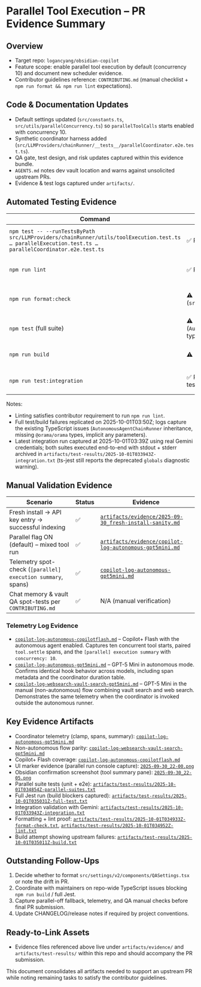 # Parallel Tool Execution – PR Evidence Summary

## Overview

- Target repo: `logancyang/obsidian-copilot`
- Feature scope: enable parallel tool execution by default (concurrency 10) and document new scheduler evidence.
- Contributor guidelines reference: `CONTRIBUTING.md` (manual checklist + `npm run format && npm run lint` expectations).

## Code & Documentation Updates

- Default settings updated (`src/constants.ts`, `src/utils/parallelConcurrency.ts`) so `parallelToolCalls` starts enabled with concurrency 10.
- Synthetic coordinator harness added (`src/LLMProviders/chainRunner/__tests__/parallelCoordinator.e2e.test.ts`).
- QA gate, test design, and risk updates captured within this evidence bundle.
- `AGENTS.md` notes dev vault location and warns against unsolicited upstream PRs.
- Evidence & test logs captured under `artifacts/`.

## Automated Testing Evidence

| Command                                                                                                                                               | Result                                                                                                              | Evidence                                                                                                                  |
| ----------------------------------------------------------------------------------------------------------------------------------------------------- | ------------------------------------------------------------------------------------------------------------------- | ------------------------------------------------------------------------------------------------------------------------- |
| `npm test -- --runTestsByPath src/LLMProviders/chainRunner/utils/toolExecution.test.ts … parallelExecution.test.ts … parallelCoordinator.e2e.test.ts` | ✅ Pass                                                                                                             | [`artifacts/test-results/2025-10-01T034854Z-parallel-suites.txt`](../test-results/2025-10-01T034854Z-parallel-suites.txt) |
| `npm run lint`                                                                                                                                        | ✅ Pass                                                                                                             | [`artifacts/test-results/2025-10-01T034952Z-lint.txt`](../test-results/2025-10-01T034952Z-lint.txt)                       |
| `npm run format:check`                                                                                                                                | ⚠️ Fail – pre-existing Prettier drift (`src/settings/v2/components/QASettings.tsx`)                                 | [`artifacts/test-results/2025-10-01T034933Z-format-check.txt`](../test-results/2025-10-01T034933Z-format-check.txt)       |
| `npm test` (full suite)                                                                                                                               | ⚠️ Fail – repo-wide TypeScript issues (`AutonomousAgentChainRunner`, `@orama/orama` typings, langsmith OTEL module) | [`artifacts/test-results/2025-10-01T035031Z-full-test.txt`](../test-results/2025-10-01T035031Z-full-test.txt)             |
| `npm run build`                                                                                                                                       | ⚠️ Fail – same TypeScript issues as full test                                                                       | [`artifacts/test-results/2025-10-01T035011Z-build.txt`](../test-results/2025-10-01T035011Z-build.txt)                     |
| `npm run test:integration`                                                                                                                            | ✅ Pass – AgentPrompt & Composer suites (14 tests)                                                                  | [`artifacts/test-results/2025-10-01T033943Z-integration.txt`](../test-results/2025-10-01T033943Z-integration.txt)         |

Notes:

- Linting satisfies contributor requirement to run `npm run lint`.
- Full test/build failures replicated on 2025-10-01T03:50Z; logs capture the existing TypeScript issues (`AutonomousAgentChainRunner` inheritance, missing `@orama/orama` types, implicit any parameters).
- Latest integration run captured at 2025-10-01T03:39Z using real Gemini credentials; both suites executed end-to-end with stdout + stderr archived in `artifacts/test-results/2025-10-01T033943Z-integration.txt` (ts-jest still reports the deprecated `globals` diagnostic warning).

## Manual Validation Evidence

| Scenario                                                     | Status | Evidence                                                                                      |
| ------------------------------------------------------------ | ------ | --------------------------------------------------------------------------------------------- |
| Fresh install → API key entry → successful indexing          | ✅     | [`artifacts/evidence/2025-09-30_fresh-install-sanity.md`](2025-09-30_fresh-install-sanity.md) |
| Parallel flag ON (default) – mixed tool run                  | ✅     | [`artifacts/evidence/copilot-log-autonomous-gpt5mini.md`](copilot-log-autonomous-gpt5mini.md) |
| Telemetry spot-check (`[parallel] execution summary`, spans) | ✅     | [`copilot-log-autonomous-gpt5mini.md`](copilot-log-autonomous-gpt5mini.md)                    |
| Chat memory & vault QA spot-tests per `CONTRIBUTING.md`      | ✅     | N/A (manual verification)                                                                     |

### Telemetry Log Evidence

- [`copilot-log-autonomous-copilotflash.md`](copilot-log-autonomous-copilotflash.md) – Copilot+ Flash with the autonomous agent enabled. Captures ten concurrent tool starts, paired `tool.settle` spans, and the `[parallel] execution summary` with `concurrency: 10`.
- [`copilot-log-autonomous-gpt5mini.md`](copilot-log-autonomous-gpt5mini.md) – GPT-5 Mini in autonomous mode. Confirms identical hook behavior across models, including span metadata and the coordinator duration table.
- [`copilot-log-websearch-vault-search-gpt5mini.md`](copilot-log-websearch-vault-search-gpt5mini.md) – GPT-5 Mini in the manual (non-autonomous) flow combining vault search and web search. Demonstrates the same telemetry when the coordinator is invoked outside the autonomous runner.

## Key Evidence Artifacts

- Coordinator telemetry (clamp, spans, summary): [`copilot-log-autonomous-gpt5mini.md`](copilot-log-autonomous-gpt5mini.md)
- Non-autonomous flow parity: [`copilot-log-websearch-vault-search-gpt5mini.md`](copilot-log-websearch-vault-search-gpt5mini.md)
- Copilot+ Flash coverage: [`copilot-log-autonomous-copilotflash.md`](copilot-log-autonomous-copilotflash.md)
- UI marker evidence (parallel run console capture): [`2025-09-30_22-00.png`](2025-09-30_22-00.png)
- Obsidian confirmation screenshot (tool summary pane): [`2025-09-30_22-05.png`](2025-09-30_22-05.png)
- Parallel suite tests (unit + e2e): [`artifacts/test-results/2025-10-01T034854Z-parallel-suites.txt`](../test-results/2025-10-01T034854Z-parallel-suites.txt)
- Full Jest run (build blockers captured): [`artifacts/test-results/2025-10-01T035031Z-full-test.txt`](../test-results/2025-10-01T035031Z-full-test.txt)
- Integration validation with Gemini: [`artifacts/test-results/2025-10-01T033943Z-integration.txt`](../test-results/2025-10-01T033943Z-integration.txt)
- Formatting + lint proof: [`artifacts/test-results/2025-10-01T034933Z-format-check.txt`](../test-results/2025-10-01T034933Z-format-check.txt), [`artifacts/test-results/2025-10-01T034952Z-lint.txt`](../test-results/2025-10-01T034952Z-lint.txt)
- Build attempt showing upstream failures: [`artifacts/test-results/2025-10-01T035011Z-build.txt`](../test-results/2025-10-01T035011Z-build.txt)

## Outstanding Follow-Ups

1. Decide whether to format `src/settings/v2/components/QASettings.tsx` or note the drift in PR.
2. Coordinate with maintainers on repo-wide TypeScript issues blocking `npm run build` / full Jest.
3. Capture parallel-off fallback, telemetry, and QA manual checks before final PR submission.
4. Update CHANGELOG/release notes if required by project conventions.

## Ready-to-Link Assets

- Evidence files referenced above live under `artifacts/evidence/` and `artifacts/test-results/` within this repo and should accompany the PR submission.

This document consolidates all artifacts needed to support an upstream PR while noting remaining tasks to satisfy the contributor guidelines.
